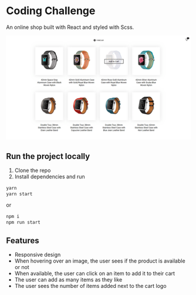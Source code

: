 # Coding Challenge

An online shop built with React and styled with Scss.

![Online shop screenshot](src/design/vimcar-min.png)

## Run the project locally

1. Clone the repo
2. Install dependencies and run

```
yarn
yarn start
```

or

```
npm i
npm run start
```

## Features

- Responsive design
- When hovering over an image, the user sees if the product is available or not
- When available, the user can click on an item to add it to their cart
- The user can add as many items as they like
- The user sees the number of items added next to the cart logo
